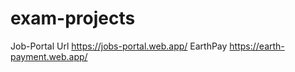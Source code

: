 # exam-projects
Job-Portal Url
https://jobs-portal.web.app/
EarthPay
https://earth-payment.web.app/
